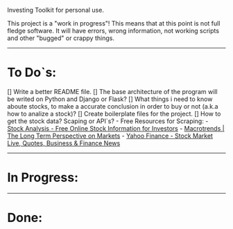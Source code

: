 Investing Toolkit for personal use.

This project is a "work in progress"! This means that at this point is not full fledge software.
It will have errors, wrong information, not working scripts and other "bugged" or crappy things.

---
# To Do`s:

[] Write a better README file.
[] The base architecture of the program will be writed on Python and Django or Flask?
[] What things i need to know aboute stocks, to make a accurate conclusion in order to buy or not (a.k.a how to analize a stock)?
[] Create boilerplate files for the project.
[] How to get the stock data? Scaping or API`s?
    - Free Resources for Scraping:
        - [Stock Analysis - Free Online Stock Information for Investors](https://stockanalysis.com/)
        - [Macrotrends | The Long Term Perspective on Markets](https://www.macrotrends.net/)
        - [Yahoo Finance - Stock Market Live, Quotes, Business & Finance News](https://finance.yahoo.com/?guccounter=1)

---
# In Progress:

---
# Done:

